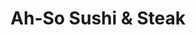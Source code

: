 ---
layout: place
title: Ah-So Sushi & Steak
permalink: /arizona/phoenix/ah-so-sushi-steak.html
stateAbbr: AZ
stateName: Arizona
cityName: Phoenix
seo:
  type: restaurant
  links: null
place_id: ChIJfbEm9L1lK4cRr9RffmW0was
photos:
  - name: >-
      places/ChIJfbEm9L1lK4cRr9RffmW0was/photos/AeeoHcJ_v-yZy2H9LY5YrQWpWmSuxy5jyWg1uwBSXx9Gan43p2MP-DjBjWiGCdRVDab5qp1OdW4TwmrpcSwd5QVX2M0IMvytVgnJo_jxJyCaA4fdX1YVZKhwB7c3bmO2KWExKK8GYW6LjRBFGJpfKHywCz4YHPaW2AvXtv23vh6-L8yGPfT-tH5u-8MDy5Gxbt1BuIoinFzL-ms1h3CzaonWPIaB_uc9EE5Vti4wdHUM1KjObvq0Om_FPsCfqZ08GZdsNffVdrDBfPJf8iCfcy2Ty01ydONwiSeW627GWkkMU_ZzS9yO_NEiHkuHuz42bx3tSLJZRVEantph1iM6qPtNd5InilU0tdFmNz-RCWGnr8AAzZS2I8FOxDivqYr5laABROLNLdnftB3pdcYsOz1fN5_UGNPJodAp4BlX0niBW9zhxFjS
    widthPx: 4800
    heightPx: 2700
    authorAttributions:
      - displayName: Walter Gonzalez
        uri: https://maps.google.com/maps/contrib/107864719891715444048
        photoUri: >-
          https://lh3.googleusercontent.com/a/ACg8ocIKM9j0-mlFb-Vz6hXSNUA5IKIefVgOr4xdXw6tykmeru7_9Q=s100-p-k-no-mo
    flagContentUri: >-
      https://www.google.com/local/imagery/report/?cb_client=maps_api_places.places_api&image_key=!1e10!2sCIHM0ogKEICAgIDEn7Dv2QE&hl=en-US
    googleMapsUri: >-
      https://www.google.com/maps/place//data=!3m4!1e2!3m2!1sCIHM0ogKEICAgIDEn7Dv2QE!2e10!4m2!3m1!1s0x872b65bdf426b17d:0xabc1b4657e5fd4af
  - name: >-
      places/ChIJfbEm9L1lK4cRr9RffmW0was/photos/AeeoHcJLkScAHJ6j1FBcOXpBrghaKke2FJQecvlb4y9MFxDLD3pAoZ4MBpzJ1a_yhCaoAyBcPee6XRP-TeTR9vyNNrFwrNbqDDLuWQvip6ht-PYll9x0L2mqqphfYerPeFYypXxv0ilnBrkHzzmNlSebskBYIOlu2HjuuGH1cXjYnBxk6_3hPIsGA5cBHI8OH0QHyxs4O8QRUGYenivrk1aOlEEJCiWxEf4Ud0Fck3LQZV74jj4mCU_FiZFd1jNe159a2seFuklThKl7l8Ojp4DuJiu_RCFI_jcmWC_Kr4qy7ewa0w
    widthPx: 448
    heightPx: 336
    authorAttributions:
      - displayName: Ah-So Sushi & Steak
        uri: https://maps.google.com/maps/contrib/118050981262015884747
        photoUri: >-
          https://lh3.googleusercontent.com/a/ACg8ocLcwvzCq1G_avLgMESq3y4OXPmbP9ajNRuKI9egVZz_n5AJRg=s100-p-k-no-mo
    flagContentUri: >-
      https://www.google.com/local/imagery/report/?cb_client=maps_api_places.places_api&image_key=!1e10!2sAF1QipPRPFY_eN9_L5dRp-Dq1q66ibWC5h5Szmens2_C&hl=en-US
    googleMapsUri: >-
      https://www.google.com/maps/place//data=!3m4!1e2!3m2!1sAF1QipPRPFY_eN9_L5dRp-Dq1q66ibWC5h5Szmens2_C!2e10!4m2!3m1!1s0x872b65bdf426b17d:0xabc1b4657e5fd4af
  - name: >-
      places/ChIJfbEm9L1lK4cRr9RffmW0was/photos/AeeoHcJGEUD6yEnuJzndk-vh1iDv17_OHlJM_8azHmEjKAKO4LyBo2WFQEcteDX8RNgKCnct-YaEdoSibnp-i8wuV48mYJjqmXBXnt_L3vJXTJ-De6Z9SfZi00sPxwQiQmS2hQ7UmPeqtUbRPu_yqIP6OUvlbaA_EO_17OqD6D4dF0J-cuaxKUcNF42aAKARdgNVDn2gCXb5LL00rDdO8TzjJAuWssbloJ3uPxPJ0gzu9odDIeKItblPI9WS2Fxz_bXe18ZMB9bdcFmyXYvgMAN1L_TuLv0FtsWQdcXRsqWjlQp9gCy2SdDPp6lGJPnPYobuyCW9OeS0iQShsNzIgpMm6e1-hx904toqQ2MgNGb5JFv8dnnKP7o80dWVPhaDt61wFVrgfkYzDd_6zsD91bQXBvgGRc0kC-OO3Ey_00mVHdIblZowEWFWgvROeZnziA
    widthPx: 4000
    heightPx: 1848
    authorAttributions:
      - displayName: Val C
        uri: https://maps.google.com/maps/contrib/102749808032446091441
        photoUri: >-
          https://lh3.googleusercontent.com/a-/ALV-UjVxZXVhSPIfsrnoRrtknFr7m8XQnG8BdwvlEDAjPLJa9DOfO1f8AA=s100-p-k-no-mo
    flagContentUri: >-
      https://www.google.com/local/imagery/report/?cb_client=maps_api_places.places_api&image_key=!1e10!2sCIABIhADydERYRYkwWfkbfMAAT3m&hl=en-US
    googleMapsUri: >-
      https://www.google.com/maps/place//data=!3m4!1e2!3m2!1sCIABIhADydERYRYkwWfkbfMAAT3m!2e10!4m2!3m1!1s0x872b65bdf426b17d:0xabc1b4657e5fd4af
  - name: >-
      places/ChIJfbEm9L1lK4cRr9RffmW0was/photos/AeeoHcJsA7gueeIr13FeoT_tkYHTB5QpZNNmyF4561ENCF1Huzeu-ltb119rB7wKl_Gu9OpGdKpH8sRjF9YytTxWomLjNjj_4KTxi_BEGP4BHBgYEho7eB7m949kzM7ysOCYxbm-qG1sPGeAObC2YVc-jZXILKfgKHxIh9QD99o1xyJ9xVuPCHaiwrwDCAivXm0BYG4BBqIr1E-e-F5kVdSBBMjrouNV7cMLbmfovKVziGYFb2lRbsmWMJOIR-xbZEPsaC-AJtpG7LVv0ezKVAaycdvKejD1jl9lDKxCbsqjnd1d48uLKicyj7wSnzTffDt4q5fxzjI99n483BjYxG3JcfKSpB44mpdEGJKoOUOtGlYqvUxqDLxreu6i51z6KY5N9Mtivd5Uy3FhNc-8ZD0yrejgbLVWViEvLHZd3uPEE3ZHtohw
    widthPx: 3072
    heightPx: 4096
    authorAttributions:
      - displayName: Jose R. Gonzales
        uri: https://maps.google.com/maps/contrib/117012056897751454115
        photoUri: >-
          https://lh3.googleusercontent.com/a-/ALV-UjW-jHlzgFVSqyf7D6utb3LQPRvzrJ39tUYq2wIekeNuWLVUl8k-CQ=s100-p-k-no-mo
    flagContentUri: >-
      https://www.google.com/local/imagery/report/?cb_client=maps_api_places.places_api&image_key=!1e10!2sCIHM0ogKEICAgIDb7_f4rwE&hl=en-US
    googleMapsUri: >-
      https://www.google.com/maps/place//data=!3m4!1e2!3m2!1sCIHM0ogKEICAgIDb7_f4rwE!2e10!4m2!3m1!1s0x872b65bdf426b17d:0xabc1b4657e5fd4af
  - name: >-
      places/ChIJfbEm9L1lK4cRr9RffmW0was/photos/AeeoHcL6Txo3l7QBQQwTeEyY4Ymq_kZap6Qg2vvfILu0xidjUJ7vVZgz98BQTI8bP2icvE33r0qepyom2jH_DwUwf11bVeKyFOmfw-ZbG79QWc03wKZgEEscIzwqkYE0xC0I5x32Qd4UwI_nd6MTbjMXSB4BCd6YiUM6bk6j80fl-8catFd6Fex8UbVVNNpRs68WjvGjqmcFL1ErbMfWJsAmijGODYcnFEIDvXqyM1AVT5TEG_TAp0fb4Y8CawRLMHl9zdx93ua0zGJm_ZkKKj6L3OnvkAI58xBPFYVWSlQSPnht_gTi7E8z5n9dxsaMJsrrZcD3dF3EKRGWWNQ0AWZc5m8NbwKLChSlrX7cGBb2PvQjzgd_q8UrSD1EHin4yHvZLJX9z-U7ertwhh4Jm-nYLx5UuaSm9Vg0Ye8FPsX5HXs1A-wQJqVjU3UdsMXMDQ
    widthPx: 4000
    heightPx: 1848
    authorAttributions:
      - displayName: Val C
        uri: https://maps.google.com/maps/contrib/102749808032446091441
        photoUri: >-
          https://lh3.googleusercontent.com/a-/ALV-UjVxZXVhSPIfsrnoRrtknFr7m8XQnG8BdwvlEDAjPLJa9DOfO1f8AA=s100-p-k-no-mo
    flagContentUri: >-
      https://www.google.com/local/imagery/report/?cb_client=maps_api_places.places_api&image_key=!1e10!2sCIABIhADycKzawULlGfkbgAAAkrQ&hl=en-US
    googleMapsUri: >-
      https://www.google.com/maps/place//data=!3m4!1e2!3m2!1sCIABIhADycKzawULlGfkbgAAAkrQ!2e10!4m2!3m1!1s0x872b65bdf426b17d:0xabc1b4657e5fd4af
  - name: >-
      places/ChIJfbEm9L1lK4cRr9RffmW0was/photos/AeeoHcJt8kXtXgCszWcikUOcrPCNFvGRcFJpTdPIqzMdtkGElUgLxnqH2IIy4NB5V3Ik40aZ9b1s-PHJKYg-6jjuMKSR9nHEjZEaEt865rPZlgAMIzfscTVQMXdFm_QvfLGPkbOHY0eM8-3Uw8wdD0aksvxhxuMJc6qfbF4_C0jkTr10DynmKRNh7PCmp9Ug9xWffA153Nzu6YY-oEnr46Br9S_APEBhI99-vQewmEPpQSMshKiaUKtKqwHhuq6iJCTU6_hKxom6MOAGOo52dloO7OB90Twa5b9a1WlkR0CZhwEWVvHGmuLLDqa_zh7cPTYTSPpU2teMdMPElghvgGSNrM_QWUxSHoQjn-IRszNRoUJ3zO23OiQ8y69fCUEPrARJL5RtB8wos9AAXtBeAMVqKaHBEbhoGBdYjT-Oct-hJo8ZsA
    widthPx: 4000
    heightPx: 3000
    authorAttributions:
      - displayName: Matt Mize
        uri: https://maps.google.com/maps/contrib/112447619426837464202
        photoUri: >-
          https://lh3.googleusercontent.com/a/ACg8ocJHNIn3Gjpr6AB3TPeDwr7sJ-nVPq3Q5SseHoiBz9-gjrW0yA=s100-p-k-no-mo
    flagContentUri: >-
      https://www.google.com/local/imagery/report/?cb_client=maps_api_places.places_api&image_key=!1e10!2sCIHM0ogKEICAgICTgaePFA&hl=en-US
    googleMapsUri: >-
      https://www.google.com/maps/place//data=!3m4!1e2!3m2!1sCIHM0ogKEICAgICTgaePFA!2e10!4m2!3m1!1s0x872b65bdf426b17d:0xabc1b4657e5fd4af
  - name: >-
      places/ChIJfbEm9L1lK4cRr9RffmW0was/photos/AeeoHcIahUvjqJWkR1Ytf0_Y2dIu4gEk8TwFF2mx9-FcadlZqHrrDNHO2f5iVbz99E7bbMgLT7VGMBb9JRAKpX528yTvsep8J4z1wpdezplaz1vApYxFKTtMhx-k8Y2xO5Q6mUZvVGfhNH8dM_4VrTpJ0OADC2a2fDsBHxwKCyDuP6RanHPLmfm--eR4ngTM9J-j3sI-CZtz9H9AmQTdjTGqrc8i_89zz49-xsQch9vx8ladSac_ybzdkSfKdXSsuILjelrweVITFHLrmZYwI0dsZHcPZZ-iarNsTduxn2rhlLwSsVvD1W8p52lGa-0me2nAYvov2KAEAsGsXtuXKHUatCwl188xIdwNwBhpAxfD21nQVzHOI_C-5qmd_hTlaRQUU82UodZS5_WBRYjePjwBOxFx94YEBN-gGcAKehEBrQh-XCC6
    widthPx: 3024
    heightPx: 4032
    authorAttributions:
      - displayName: Gabriela Mendez
        uri: https://maps.google.com/maps/contrib/110598739742177097989
        photoUri: >-
          https://lh3.googleusercontent.com/a-/ALV-UjXg-y4HpIhv0qB74QlyzUkD--bUbpr-evYbkhDGb56Nb2MBO3Q=s100-p-k-no-mo
    flagContentUri: >-
      https://www.google.com/local/imagery/report/?cb_client=maps_api_places.places_api&image_key=!1e10!2sCIHM0ogKEICAgIC1wbG9nAE&hl=en-US
    googleMapsUri: >-
      https://www.google.com/maps/place//data=!3m4!1e2!3m2!1sCIHM0ogKEICAgIC1wbG9nAE!2e10!4m2!3m1!1s0x872b65bdf426b17d:0xabc1b4657e5fd4af
  - name: >-
      places/ChIJfbEm9L1lK4cRr9RffmW0was/photos/AeeoHcIB4ZyP0XNIYiwFHBda96uaXIPxYJc_nUrqOz3xQfMTEX6nsyrS0XS6Tvh7MREQQ5TZoKobD0YbI1Ypon6H7V1HX0YBAf3cpOKUpNSj82LelqIVXKQOum2U21cb77iSV3qG-7M7jjmjnls_jBhGZvWN9_8SkITdQrrShz-dlDrcbr3gXaS6AV_BdbzKurqf4kGXG-lRcAdR99fRiF-XVbTIcbkU9WrsqrOnvwwZjiDEN4PTRZhfpZvkDgF0m6Y7xyVPBfF1smai7ItDYHb1Zls7ISd-BTJrW_VTEsy97Py282XG7QCaKsBGzsG2SxrFIwn65rKLabEcTqAEAezUjn_3xINuQZF2vRRZ78WQ834qEGBS5RLicUJ47Skxpdb9NBSMDUVpRCJHYlGDPNqOCUgreVHvzWiEVApyQ_5rWtVjVAeW
    widthPx: 4096
    heightPx: 3072
    authorAttributions:
      - displayName: Jose R. Gonzales
        uri: https://maps.google.com/maps/contrib/117012056897751454115
        photoUri: >-
          https://lh3.googleusercontent.com/a-/ALV-UjW-jHlzgFVSqyf7D6utb3LQPRvzrJ39tUYq2wIekeNuWLVUl8k-CQ=s100-p-k-no-mo
    flagContentUri: >-
      https://www.google.com/local/imagery/report/?cb_client=maps_api_places.places_api&image_key=!1e10!2sCIHM0ogKEICAgIDb7_f4nwE&hl=en-US
    googleMapsUri: >-
      https://www.google.com/maps/place//data=!3m4!1e2!3m2!1sCIHM0ogKEICAgIDb7_f4nwE!2e10!4m2!3m1!1s0x872b65bdf426b17d:0xabc1b4657e5fd4af
  - name: >-
      places/ChIJfbEm9L1lK4cRr9RffmW0was/photos/AeeoHcJQ52rB7yvOvHV-nRPHI2k6LFZXB2hKj6DfoXDhAE37kkFfxedTQVWk128QWGZ698gBT7zxYoxwpzxyb2sMLBRCOQ_V-4EGZs-rnvxL7wtBWhAk8OXqjMsJ-ClAvMU-SdfDQaG8d1l8fOCYy5aeXTC5VzaB3-gEntOFeo-7yylo-zMwdmbnLsBmilBN-n_ZZyT-EPvxNtoQnzXY_l_KRHQLa-EbN4BL50uX1Kv43oH1hGB9Rn6FmcLfcA4L2PBECSrIxK-dx6GUdqn0oYsMkpuUsqvYa2o5tLLFgKgGRf2_ix5CgsgDshEcWFvPWGGSvjRZUzg8OoSvP_lVZsG2vj_fgtB7cQQXP3BKtEiuODUoh8ikPsMuK3P_WHc4gE6Wmn2xNQsIZpJId9OBI60YRt24kbBeQWwN17_oSFreaUkX1g
    widthPx: 3024
    heightPx: 4032
    authorAttributions:
      - displayName: Jenny Harris
        uri: https://maps.google.com/maps/contrib/116997183169511910942
        photoUri: >-
          https://lh3.googleusercontent.com/a-/ALV-UjUupRtGzQC1miMA37vl0acoqdUMap3ztWRTU0miF7noJeogMwvJNw=s100-p-k-no-mo
    flagContentUri: >-
      https://www.google.com/local/imagery/report/?cb_client=maps_api_places.places_api&image_key=!1e10!2sCIHM0ogKEICAgIDv7t_7cQ&hl=en-US
    googleMapsUri: >-
      https://www.google.com/maps/place//data=!3m4!1e2!3m2!1sCIHM0ogKEICAgIDv7t_7cQ!2e10!4m2!3m1!1s0x872b65bdf426b17d:0xabc1b4657e5fd4af
  - name: >-
      places/ChIJfbEm9L1lK4cRr9RffmW0was/photos/AeeoHcLxbTI9mApA6pCR9xgXltQn6Eq1I1vJV2tL693raeS0KmqMS4vjEzkzCyEiyzzVN6qbfJLvdsN9rK6llnyItqRiRn7DkEWNcK6baBYoWlRvv_i_l0AMYvYjo9zLrunt1-RTdvV58S5PuL8E4LOZ6wdsxhjeogZPFcgfcZu0zzzMOR02CswCWmJ4cTn-UQnur_2Md5SxDWjHDDU-DAj-MTeaGAt7fbBfONITZ6iVxJkaQa6NLAJ57b7qoUPAxz9yZRVynfn_QM68HnYq_i-ss25XooLAJl7Pw71BLw2hmvYbDH-qSWEphylKNoO66k8lxk_yyMYdvgzatvC4f7OcHLIgpH-7o3OxmB_b7LJ29V2F1Pk7SIghgACqK2659qRnKORTxT0DIqYYtABeLXtkPkcvzHgvjfpz-rznMTeWRHQ
    widthPx: 3072
    heightPx: 4096
    authorAttributions:
      - displayName: Jose R. Gonzales
        uri: https://maps.google.com/maps/contrib/117012056897751454115
        photoUri: >-
          https://lh3.googleusercontent.com/a-/ALV-UjW-jHlzgFVSqyf7D6utb3LQPRvzrJ39tUYq2wIekeNuWLVUl8k-CQ=s100-p-k-no-mo
    flagContentUri: >-
      https://www.google.com/local/imagery/report/?cb_client=maps_api_places.places_api&image_key=!1e10!2sCIHM0ogKEICAgIDb7_f4Pw&hl=en-US
    googleMapsUri: >-
      https://www.google.com/maps/place//data=!3m4!1e2!3m2!1sCIHM0ogKEICAgIDb7_f4Pw!2e10!4m2!3m1!1s0x872b65bdf426b17d:0xabc1b4657e5fd4af
address: 2450 W Happy Valley Rd, Phoenix, AZ 85085, USA
street: 2450 W Happy Valley Rd
city: Phoenix
state: AZ
zip: '85085'
country: USA
neighborhood: Deer Valley
latitude: '33.714009'
longitude: '-112.111785'
accessibility_options:
  wheelchairAccessibleParking: true
  wheelchairAccessibleEntrance: true
  wheelchairAccessibleRestroom: true
  wheelchairAccessibleSeating: true
business_status: OPERATIONAL
name: Ah-So Sushi & Steak
google_maps_links:
  directionsUri: >-
    https://www.google.com/maps/dir//''/data=!4m7!4m6!1m1!4e2!1m2!1m1!1s0x872b65bdf426b17d:0xabc1b4657e5fd4af!3e0
  placeUri: https://maps.google.com/?cid=12376371598995739823
  writeAReviewUri: >-
    https://www.google.com/maps/place//data=!4m3!3m2!1s0x872b65bdf426b17d:0xabc1b4657e5fd4af!12e1
  reviewsUri: >-
    https://www.google.com/maps/place//data=!4m4!3m3!1s0x872b65bdf426b17d:0xabc1b4657e5fd4af!9m1!1b1
  photosUri: >-
    https://www.google.com/maps/place//data=!4m3!3m2!1s0x872b65bdf426b17d:0xabc1b4657e5fd4af!10e5
primary_type: Sushi Restaurant
opening_hours:
  regular: null
  current: null
secondary_opening_hours:
  regular:
    weekdayDescriptions: null
    type: null
  current:
    weekdayDescriptions: null
    type: null
phone: null
price_level: null
price_range: null
rating: null
rating_count: 0
website: null
description: >-
  Discover Ah-So Sushi & Steak in Phoenix, AZ$$$Ah-So Sushi & Steak in Phoenix,
  AZ, offers a stylish dining experience that blends traditional and modern
  Japanese flavors with innovative fusion dishes. The restaurant features live
  teppanyaki cooking, where fresh ingredients are expertly prepared right at
  your table, creating an engaging and memorable meal. With its accessible
  design including wheelchair-friendly parking and seating, it's an inclusive
  spot for everyone seeking quality Japanese cuisine. Patrons can enjoy a
  variety of sushi options that highlight fresh seafood and creative
  presentations, making it a standout choice among sushi restaurants near
  Phoenix. Whether you're in the mood for a casual bite or a special outing,
  this venue combines elegance with approachable vibes for an authentic taste of
  Japanese dining.
generative_summary: >-
  Discover Ah-So Sushi & Steak in Phoenix, AZ$$$Ah-So Sushi & Steak in Phoenix,
  AZ, offers a stylish dining experience that blends traditional and modern
  Japanese flavors with innovative fusion dishes. The restaurant features live
  teppanyaki cooking, where fresh ingredients are expertly prepared right at
  your table, creating an engaging and memorable meal. With its accessible
  design including wheelchair-friendly parking and seating, it's an inclusive
  spot for everyone seeking quality Japanese cuisine. Patrons can enjoy a
  variety of sushi options that highlight fresh seafood and creative
  presentations, making it a standout choice among sushi restaurants near
  Phoenix. Whether you're in the mood for a casual bite or a special outing,
  this venue combines elegance with approachable vibes for an authentic taste of
  Japanese dining.
generative_disclosure: Summarized by AI using the Grok-3-Mini model.
reviews: null
review_summary: >-
  What Visitors Are Sharing$$$While specific reviews aren't available from the
  latest data, folks exploring sushi spots in Phoenix often rave about the fresh
  rolls and flavorful teppanyaki at places like this, calling it a solid pick
  for anyone craving top-rated sushi nearby. Many appreciate the welcoming
  atmosphere and variety of options that cater to different tastes, helping it
  stand out as a go-to for Japanese places near me. Customers frequently mention
  the attentive service and well-prepared dishes that make every visit feel
  worthwhile, even if they're stopping by on a whim. Overall, it seems like a
  reliable choice for sushi enthusiasts looking for something tasty without the
  fuss, keeping things light and enjoyable for groups or solo diners. If you're
  hunting for "sushi near me," this spot likely delivers on the basics with a
  positive spin that keeps people coming back for more.
review_disclosure: Summarized by AI using the Grok-3-Mini model.
parking_options: null
payment_options: null
allow_dogs: null
curbside_pickup: null
delivery: null
dine_in: null
good_for_children: null
good_for_groups: null
good_for_sports: null
live_music: null
menu_for_children: null
outdoor_seating: null
reservable: null
restroom: null
serves_beer: null
serves_breakfast: null
serves_brunch: null
serves_cocktails: null
serves_coffee: null
serves_dinner: null
serves_dessert: null
serves_lunch: null
serves_vegetarian_food: null
serves_wine: null
takeout: null
update_category: pro
places_description: null

---
